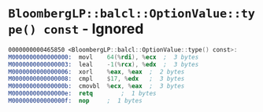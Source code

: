 # `BloombergLP::balcl::OptionValue::type() const` - Ignored

```nasm
0000000000465850 <BloombergLP::balcl::OptionValue::type() const>:
M0000000000000000:	movl	64(%rdi), %ecx	;  3 bytes
M0000000000000003:	leal	-1(%rcx), %edx	;  3 bytes
M0000000000000006:	xorl	%eax, %eax	;  2 bytes
M0000000000000008:	cmpl	$17, %edx	;  3 bytes
M000000000000000b:	cmovbl	%ecx, %eax	;  3 bytes
M000000000000000e:	retq		;  1 bytes
M000000000000000f:	nop		;  1 bytes
```
